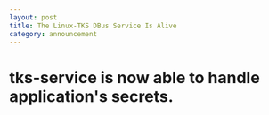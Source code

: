 ```yaml
---
layout: post
title: The Linux-TKS DBus Service Is Alive
category: announcement
---
```


# tks-service is now able to handle application's secrets.

